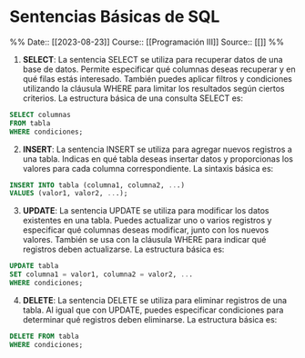 # Sentencias Básicas de SQL

%%
Date:: [[2023-08-23]]
Course:: [[Programación III]]
Source:: [[]]
%%

1. **SELECT**:
La sentencia SELECT se utiliza para recuperar datos de una base de datos. Permite especificar qué columnas deseas recuperar y en qué filas estás interesado. También puedes aplicar filtros y condiciones utilizando la cláusula WHERE para limitar los resultados según ciertos criterios. La estructura básica de una consulta SELECT es:

```sql
SELECT columnas
FROM tabla
WHERE condiciones;
```

2. **INSERT**:
La sentencia INSERT se utiliza para agregar nuevos registros a una tabla. Indicas en qué tabla deseas insertar datos y proporcionas los valores para cada columna correspondiente. La sintaxis básica es:

```sql
INSERT INTO tabla (columna1, columna2, ...)
VALUES (valor1, valor2, ...);
```

3. **UPDATE**:
La sentencia UPDATE se utiliza para modificar los datos existentes en una tabla. Puedes actualizar uno o varios registros y especificar qué columnas deseas modificar, junto con los nuevos valores. También se usa con la cláusula WHERE para indicar qué registros deben actualizarse. La estructura básica es:

```sql
UPDATE tabla
SET columna1 = valor1, columna2 = valor2, ...
WHERE condiciones;
```

4. **DELETE**:
La sentencia DELETE se utiliza para eliminar registros de una tabla. Al igual que con UPDATE, puedes especificar condiciones para determinar qué registros deben eliminarse. La estructura básica es:

```sql
DELETE FROM tabla
WHERE condiciones;
```

